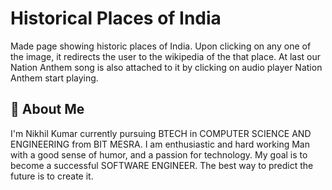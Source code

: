 # Historical Places of India

Made page showing historic places of India. Upon
clicking on any one of the image, it redirects the user to the wikipedia of the that
place.
At last our Nation Anthem song is also attached to it by clicking on audio player Nation Anthem start playing.



## 🚀 About Me
I'm Nikhil Kumar currently pursuing BTECH in COMPUTER SCIENCE AND ENGINEERING from BIT MESRA. 
I am enthusiastic and hard working Man with a good sense of humor, and a passion for technology.
My goal is to become a successful SOFTWARE ENGINEER. The best way to predict the future is to create it.

